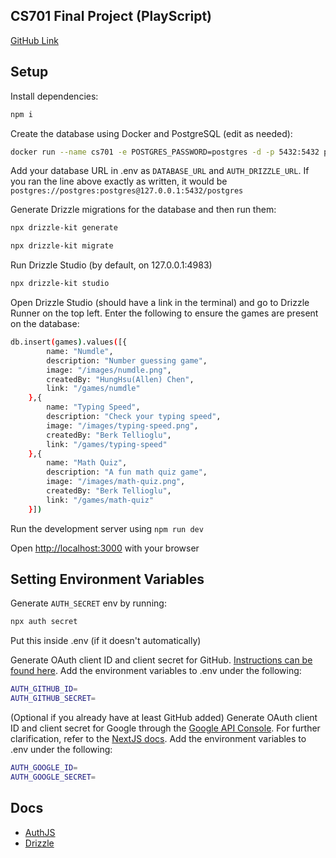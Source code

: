 <!-- ## Local development

0. Make sure you have NodeJS and Docker installed
1. Start the database (instructions below)
2. Rename .env.example to .env and set all the environment variables (instructions below)
3. Run the development server using `npm run dev`
4. Open [http://localhost:3000](http://localhost:3000) with your browser to see the result.
5. To view the database, you can also start Drizzle Studio using `npx drizzle-kit studio` and then visit [https://local.drizzle.studio](https://local.drizzle.studio) -->

## CS701 Final Project (PlayScript)

[GitHub Link](https://github.com/tellib/cs701-final)

## Setup

Install dependencies:

```bash
npm i
```

Create the database using Docker and PostgreSQL (edit as needed):

```bash
docker run --name cs701 -e POSTGRES_PASSWORD=postgres -d -p 5432:5432 postgres
```

Add your database URL in .env as `DATABASE_URL` and `AUTH_DRIZZLE_URL`. If you ran the line above exactly as written, it would be `postgres://postgres:postgres@127.0.0.1:5432/postgres`

Generate Drizzle migrations for the database and then run them:

```bash
npx drizzle-kit generate
```

```bash
npx drizzle-kit migrate
```

Run Drizzle Studio (by default, on 127.0.0.1:4983)

```bash
npx drizzle-kit studio
```

Open Drizzle Studio (should have a link in the terminal) and go to Drizzle Runner on the top left. Enter the following to ensure the games are present on the database:

```bash
db.insert(games).values([{
        name: "Numdle",
        description: "Number guessing game",
        image: "/images/numdle.png",
        createdBy: "HungHsu(Allen) Chen",
        link: "/games/numdle"
    },{
        name: "Typing Speed",
        description: "Check your typing speed",
        image: "/images/typing-speed.png",
        createdBy: "Berk Tellioglu",
        link: "/games/typing-speed"
    },{
        name: "Math Quiz",
        description: "A fun math quiz game",
        image: "/images/math-quiz.png",
        createdBy: "Berk Tellioglu",
        link: "/games/math-quiz"
    }])

```

Run the development server using `npm run dev`

Open [http://localhost:3000](http://localhost:3000) with your browser

## Setting Environment Variables

Generate `AUTH_SECRET` env by running:

```bash
npx auth secret
```

Put this inside .env (if it doesn't automatically)

Generate OAuth client ID and client secret for GitHub. [Instructions can be found here](https://authjs.dev/guides/configuring-github#creating-an-oauth-app-in-github). Add the environment variables to .env under the following:

```bash
AUTH_GITHUB_ID=
AUTH_GITHUB_SECRET=
```

(Optional if you already have at least GitHub added) Generate OAuth client ID and client secret for Google through the [Google API Console](https://console.cloud.google.com/apis/dashboard). For further clarification, refer to the [NextJS docs](https://authjs.dev/getting-started/authentication/oauth). Add the environment variables to .env under the following:

```bash
AUTH_GOOGLE_ID=
AUTH_GOOGLE_SECRET=
```

## Docs

- [AuthJS](https://authjs.dev/getting-started)
- [Drizzle](https://orm.drizzle.team/docs/overview)
